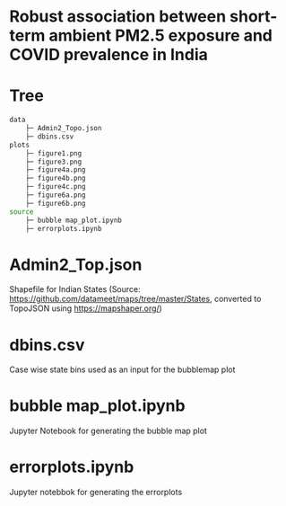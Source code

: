 # Robust association between short-term ambient PM2.5 exposure and COVID prevalence in India

# Tree
```bash
data
    ├─ Admin2_Topo.json
    ├─ dbins.csv
plots
    ├─ figure1.png
    ├─ figure3.png
    ├─ figure4a.png
    ├─ figure4b.png
    ├─ figure4c.png
    ├─ figure6a.png
    ├─ figure6b.png
source
    ├─ bubble map_plot.ipynb    
    ├─ errorplots.ipynb

```
# Admin2_Top.json
Shapefile for Indian States (Source: https://github.com/datameet/maps/tree/master/States, converted to TopoJSON using https://mapshaper.org/)

# dbins.csv
Case wise state bins used as an input for the bubblemap plot

# bubble map_plot.ipynb 
Jupyter Notebook for generating the bubble map plot

# errorplots.ipynb
Jupyter notebbok for generating the errorplots


